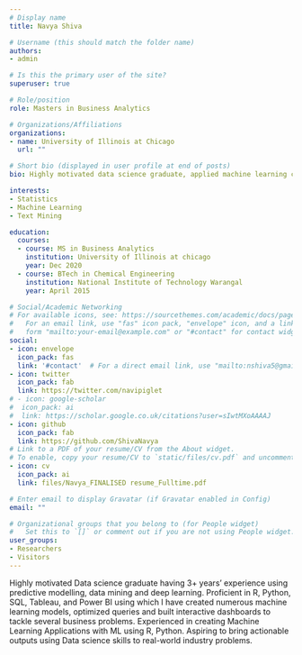 ```yaml
---
# Display name
title: Navya Shiva

# Username (this should match the folder name)
authors:
- admin

# Is this the primary user of the site?
superuser: true

# Role/position
role: Masters in Business Analytics

# Organizations/Affiliations
organizations:
- name: University of Illinois at Chicago
  url: ""

# Short bio (displayed in user profile at end of posts)
bio: Highly motivated data science graduate, applied machine learning concepts on different types of datsets like text, image, table and derived business insights. 

interests:
- Statistics
- Machine Learning
- Text Mining

education:
  courses:
  - course: MS in Business Analytics
    institution: University of Illinois at chicago
    year: Dec 2020
  - course: BTech in Chemical Engineering 
    institution: National Institute of Technology Warangal
    year: April 2015

# Social/Academic Networking
# For available icons, see: https://sourcethemes.com/academic/docs/page-builder/#icons
#   For an email link, use "fas" icon pack, "envelope" icon, and a link in the
#   form "mailto:your-email@example.com" or "#contact" for contact widget.
social:
- icon: envelope
  icon_pack: fas
  link: '#contact'  # For a direct email link, use "mailto:nshiva5@gmail.com".
- icon: twitter
  icon_pack: fab
  link: https://twitter.com/navipiglet
# - icon: google-scholar
#  icon_pack: ai
#  link: https://scholar.google.co.uk/citations?user=sIwtMXoAAAAJ
- icon: github
  icon_pack: fab
  link: https://github.com/ShivaNavya
# Link to a PDF of your resume/CV from the About widget.
# To enable, copy your resume/CV to `static/files/cv.pdf` and uncomment the lines below.
- icon: cv
  icon_pack: ai
  link: files/Navya_FINALISED resume_Fulltime.pdf

# Enter email to display Gravatar (if Gravatar enabled in Config)
email: ""

# Organizational groups that you belong to (for People widget)
#   Set this to `[]` or comment out if you are not using People widget.
user_groups:
- Researchers
- Visitors
---
```


Highly motivated Data science graduate having 3+ years’ experience using predictive modelling, data mining and deep learning. Proficient in R, Python, SQL, Tableau, and Power BI using which I have created numerous machine learning models, optimized queries and built interactive dashboards to tackle several business problems. Experienced in creating Machine Learning Applications with ML using R, Python. Aspiring to bring actionable outputs using Data science skills to real-world industry problems. 
